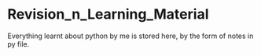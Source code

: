 # Revision_n_Learning_Material
 Everything learnt about python by me is stored here, by the form of notes in py file. 
